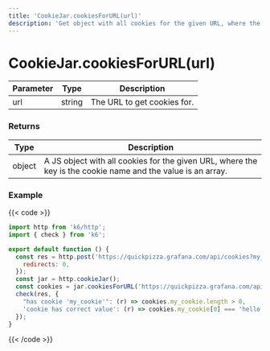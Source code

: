 ```yaml
---
title: 'CookieJar.cookiesForURL(url)'
description: 'Get object with all cookies for the given URL, where the key is the cookie name and the value is an array.'
---
```


# CookieJar.cookiesForURL(url)

| Parameter | Type   | Description                 |
| --------- | ------ | --------------------------- |
| url       | string | The URL to get cookies for. |

### Returns

| Type   | Description                                                                                                 |
| ------ | ----------------------------------------------------------------------------------------------------------- |
| object | A JS object with all cookies for the given URL, where the key is the cookie name and the value is an array. |

### Example

{{< code >}}

```javascript
import http from 'k6/http';
import { check } from 'k6';

export default function () {
  const res = http.post('https://quickpizza.grafana.com/api/cookies?my_cookie=hello%20world', {
    redirects: 0,
  });
  const jar = http.cookieJar();
  const cookies = jar.cookiesForURL('https://quickpizza.grafana.com/api/cookies');
  check(res, {
    "has cookie 'my_cookie'": (r) => cookies.my_cookie.length > 0,
    'cookie has correct value': (r) => cookies.my_cookie[0] === 'hello world',
  });
}
```

{{< /code >}}

